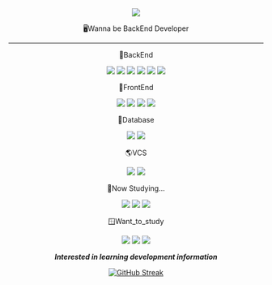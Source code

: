 


<div align="center">


<img src="https://capsule-render.vercel.app/api?type=slice&color=auto&height=200&section=header&text=&fontSize=90" />

 🖥️Wanna be BackEnd Developer
 ***

🌅BackEnd

<img src="https://img.shields.io/badge/Java-D4A934?style=flat-square&logo=java&logoColor=white"/> <img src="https://img.shields.io/badge/Spring-379B23?style=flat-square&logo=spring&logoColor=white"/> <img src="https://img.shields.io/badge/SpringBoot-17BF7C?style=flat-square&logo=springboot&logoColor=white"/>  <img src="https://img.shields.io/badge/Tomcat-4B290A?style=flat-square&logo=apachetomcat&logoColor=white"/>  <img src="https://img.shields.io/badge/Jdbc-D8C461?style=flat-square&logo=jdbc&logoColor=white"/> <img src="https://img.shields.io/badge/IntelliJ-8E711F?style=flat-square&logo=intellij&logoColor=white"/>

🌇FrontEnd

<img src="https://img.shields.io/badge/Html-D521E2?style=flat-square&logo=html5&logoColor=white"/> <img src="https://img.shields.io/badge/CSS-4121E2?style=flat-square&logo=css3&logoColor=white"/> <img src="https://img.shields.io/badge/JavaScript-CFDB26?style=flat-square&logo=javascript&logoColor=white"/> <img src="https://img.shields.io/badge/VsCode-0D7F73?style=flat-square&logo=vscode&logoColor=white"/> 

🌌Database

<img src="https://img.shields.io/badge/Oracle-D01F31?style=flat-square&logo=oracle&logoColor=white"/> <img src="https://img.shields.io/badge/MySQL-135479?style=flat-square&logo=mysql&logoColor=white"/> 

🌎VCS

<img src="https://img.shields.io/badge/Git-985215?style=flat-square&logo=git&logoColor=white"/> <img src="https://img.shields.io/badge/Github-151414?style=flat-square&logo=github&logoColor=white"/>

🔎Now Studying...

<img src="https://img.shields.io/badge/Spring-379B23?style=flat-square&logo=spring&logoColor=white"/> <img src="https://img.shields.io/badge/SpringBoot-17BF7C?style=flat-square&logo=springboot&logoColor=white"/> <img src="https://img.shields.io/badge/React-336FBF?style=flat-square&logo=react&logoColor=white"/>

🪟Want_to_study

 <img src="https://img.shields.io/badge/TypeScript-1C1970?style=flat-square&logo=typescript&logoColor=white"/> <img src="https://img.shields.io/badge/Python-3CE5DF?style=flat-square&logo=python&logoColor=white"/> <img src="https://img.shields.io/badge/JPA-752B11?style=flat-square&logo=jpa&logoColor=white"/>

***Interested in learning development information***
 
 [![GitHub Streak](https://github-readme-streak-stats.herokuapp.com/?user=juhoon212&theme=tokyonight)](https://git.io/streak-stats)
</div>



